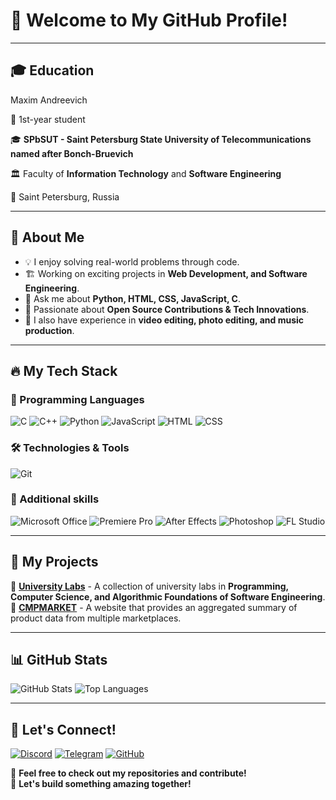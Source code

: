 # 🚀 Welcome to My GitHub Profile!

---

## 🎓 Education

Maxim Andreevich

📅 1st-year student  

🎓 **SPbSUT - Saint Petersburg State University of Telecommunications named after Bonch-Bruevich**  

🏛  Faculty of **Information Technology** and **Software Engineering**  

📍 Saint Petersburg, Russia

---

## 📌 About Me
- 💡 I enjoy solving real-world problems through code.
- 🏗️ Working on exciting projects in **Web Development, and Software Engineering**.
- 💬 Ask me about **Python, HTML, CSS, JavaScript, C**.
- 🎯 Passionate about **Open Source Contributions & Tech Innovations**.
- 🎨 I also have experience in **video editing, photo editing, and music production**.

---

## 🔥 My Tech Stack

### 🚀 Programming Languages
![C](https://img.shields.io/badge/C-A8B9CC?style=for-the-badge&logo=c&logoColor=white)
![C++](https://img.shields.io/badge/C%2B%2B-00599C?style=for-the-badge&logo=c%2B%2B&logoColor=white)
![Python](https://img.shields.io/badge/Python-3776AB?style=for-the-badge&logo=python&logoColor=white)
![JavaScript](https://img.shields.io/badge/JavaScript-F7DF1E?style=for-the-badge&logo=javascript&logoColor=black)
![HTML](https://img.shields.io/badge/HTML-E34F26?style=for-the-badge&logo=html5&logoColor=white)
![CSS](https://img.shields.io/badge/CSS-1572B6?style=for-the-badge&logo=css3&logoColor=white)

### 🛠️ Technologies & Tools
![Git](https://img.shields.io/badge/Git-F05032?style=for-the-badge&logo=git&logoColor=white)

### 🎨 Additional skills
![Microsoft Office](https://img.shields.io/badge/Microsoft%20Office-D83B01?style=for-the-badge&logo=microsoftoffice&logoColor=white)
![Premiere Pro](https://img.shields.io/badge/Adobe%20Premiere%20Pro-9999FF?style=for-the-badge&logo=adobepremierepro&logoColor=white)
![After Effects](https://img.shields.io/badge/Adobe%20After%20Effects-9999FF?style=for-the-badge&logo=adobeaftereffects&logoColor=white)
![Photoshop](https://img.shields.io/badge/Adobe%20Photoshop-31A8FF?style=for-the-badge&logo=adobephotoshop&logoColor=white)
![FL Studio](https://img.shields.io/badge/FL%20Studio-FF7900?style=for-the-badge&logo=flstudio&logoColor=white)

---

## 📌 My Projects
🔹 **[University Labs](#)** - A collection of university labs in **Programming, Computer Science, and Algorithmic Foundations of Software Engineering**.  
🔹 **[CMPMARKET](#)** - A website that provides an aggregated summary of product data from multiple marketplaces.  

---

## 📊 GitHub Stats
![GitHub Stats](https://github-readme-stats.vercel.app/api?username=VoltusV5&show_icons=true&theme=tokyonight)
![Top Languages](https://github-readme-stats.vercel.app/api/top-langs/?username=VoltusV5&layout=compact&theme=tokyonight)

---

## 💬 Let's Connect!
[![Discord](https://img.shields.io/badge/Discord-5865F2?style=for-the-badge&logo=discord&logoColor=white)](https://discord.com/users/455333624318001163)
[![Telegram](https://img.shields.io/badge/Telegram-26A5E4?style=for-the-badge&logo=telegram&logoColor=white)](https://t.me/VoltusVOFF)
[![GitHub](https://img.shields.io/badge/GitHub-181717?style=for-the-badge&logo=github&logoColor=white)](https://github.com/VoltusV5)

🌟 **Feel free to check out my repositories and contribute!**  
🚀 **Let's build something amazing together!**
